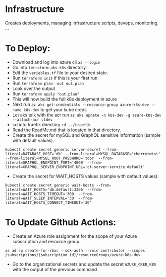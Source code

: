 # Infrastructure
Creates deployments, managing infrastructure scripts, devops, monitoring, ...

# To Deploy:

- Download and log into azure cli `az --login`
- Go into `terraform-aks-k8s` directory.
- Edit the `variables.tf` file to your desired state.
- Run `terraform init` if this is your first run.
- Run `terraform plan -out out.plan`
- Look over the output
- Run `terraform apply "out.plan"`
- This will now build the full k8s deployment in azure
- Next run `az aks get-credentials --resource-group azure-k8s-dev --name k8s-dev` to get your kube creds
- Let aks talk with the acr run `az aks update -n k8s-dev -g azure-k8s-dev --attach-acr ctdev`
- cd into traefik directory `cd ../traefik`
- Read the ReadMe.md that is located in that directory.
- Create the secret for mySQL and GraphQL sensitive information (sample with default values).
```
kubectl create secret generic server-secret --from-literal=DATABASE_HOST='db' --from-literal=MYSQL_DATABASE='cherrytwist' --from-literal=MYSQL_ROOT_PASSWORD='toor' --from-literal=GRAPHQL_ENDPOINT_PORT='4000' --from-literal=GRAPHQL_SERVER_ENDPOINT_URL='ct-server-service.default'
```
- Create the secret for WAIT_HOSTS values (sample with default values).
```
kubectl create secret generic wait-hosts --from-literal=WAIT_HOSTS='db.default:3306' --from-literal=WAIT_HOSTS_TIMEOUT='300' --from-literal=WAIT_SLEEP_INTERVAL='30' --from-literal=WAIT_HOSTS_CONNECT_TIMEOUT='30' 
```

# To Update Github Actions:
- Create an Azure role assignment for the scope of your Azure subscription and resource group.
```
az ad sp create-for-rbac --sdk-auth --role contributor --scopes /subscriptions/{subscription id}/resourceGroups/azure-k8s-dev
```
- Go to the organizational secrets and update the secret `AZURE_CRED_K8S` with the output of the previous command
